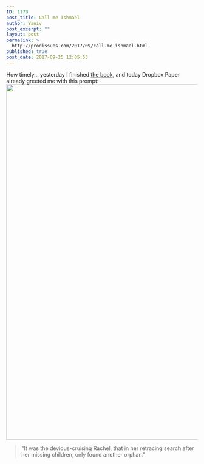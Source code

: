 ```yaml
---
ID: 1178
post_title: Call me Ishmael
author: Yaniv
post_excerpt: ""
layout: post
permalink: >
  http://prodissues.com/2017/09/call-me-ishmael.html
published: true
post_date: 2017-09-25 12:05:53
---
```

How timely... yesterday I finished <a href="https://www.goodreads.com/book/show/27742061-moby-dick">the book</a>, and today Dropbox Paper already greeted me with this prompt:<img class="alignnone size-full wp-image-1179" src="http://prodissues.com/wp-content/uploads/2017/09/Screen-Shot-2017-09-25-at-11.54.22-AM.png" alt="" width="829" height="935" />
<blockquote>"It was the devious-cruising Rachel, that in her retracing search after her missing children, only found another orphan."</blockquote>
